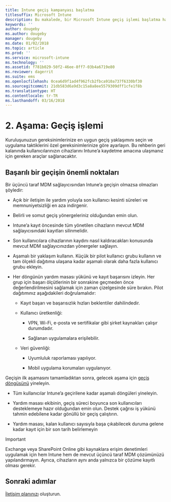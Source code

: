 ```yaml
---
title: Intune geçiş kampanyası başlatma
titlesuffix: Microsoft Intune
description: Bu makalede, bir Microsoft Intune geçiş işlemi başlatma hakkında yol gösterilmektedir.
keywords: ''
author: dougeby
ms.author: dougeby
manager: dougeby
ms.date: 01/02/2018
ms.topic: article
ms.prod: ''
ms.service: microsoft-intune
ms.technology: ''
ms.assetid: f781b029-50f2-46ee-8ff7-03b4a6719e80
ms.reviewer: dagerrit
ms.suite: ems
ms.openlocfilehash: 0cea6d9f1ad4f962fcb2fbca910a737f6330bf30
ms.sourcegitcommit: 21db583d6a9d3c15a8a8ee5579309dff1cfe1f8b
ms.translationtype: HT
ms.contentlocale: tr-TR
ms.lasthandoff: 03/16/2018
---
```

# <a name="phase-2-migration-campaign"></a>2. Aşama: Geçiş işlemi

Kuruluşunuzun gereksinimlerinize en uygun geçiş yaklaşımını seçin ve uygulama taktiklerini özel gereksinimlerinize göre ayarlayın. Bu rehberin geri kalanında kullanıcılarınızın cihazlarını Intune’a kaydetme amacına ulaşmanız için gereken araçlar sağlanacaktır.

## <a name="keys-to-a-successful-migration"></a>Başarılı bir geçişin önemli noktaları

Bir üçüncü taraf MDM sağlayıcısından Intune’a geçişin olmazsa olmazları şöyledir:

-   Açık bir iletişim ile yardım yoluyla son kullanıcı kesinti süreleri ve memnuniyetsizliği en aza indirgenir.

-   Belirli ve somut geçiş yönergeleriniz olduğundan emin olun.

-   Intune’a kayıt öncesinde tüm yönetilen cihazların mevcut MDM sağlayıcısındaki kayıtları silinmelidir.

-   Son kullanıcılara cihazlarının kaydını nasıl kaldıracakları konusunda mevcut MDM sağlayıcınızdan yönergeler sağlayın.

-   Aşamalı bir yaklaşım kullanın. Küçük bir pilot kullanıcı grubu kullanın ve tam ölçekli dağıtıma ulaşana kadar aşamalı olarak daha fazla kullanıcı grubu ekleyin.

-   Her döngünün yardım masası yükünü ve kayıt başarısını izleyin. Her grup için başarı ölçütlerinin bir sonrakine geçmeden önce değerlendirilmesini sağlamak için zaman çizelgesinde süre bırakın. Pilot dağıtımınız aşağıdakileri doğrulamalıdır:

    -   Kayıt başarı ve başarısızlık hızları beklentiler dahilindedir.

    -   Kullanıcı üretkenliği:

        -   VPN, Wi-Fi, e-posta ve sertifikalar gibi şirket kaynakları çalışır durumdadır.

        -   Sağlanan uygulamalara erişilebilir.

    -   Veri güvenliği:

        -   Uyumluluk raporlaması yapılıyor.

        -   Mobil uygulama korumaları uygulanıyor.

Geçişin ilk aşamasını tamamladıktan sonra, gelecek aşama için [geçiş döngüsünü](migration-guide-cycle.md) yineleyin.

-   Tüm kullanıcılar Intune’a geçirilene kadar aşamalı döngüleri yineleyin.

-   Yardım masası ekibinin, geçiş süreci boyunca son kullanıcıları desteklemeye hazır olduğundan emin olun. Destek çağrısı iş yükünü tahmin edebilene kadar gönüllü bir geçiş çalıştırın.

-   Yardım masası, kalan kullanıcı sayısıyla başa çıkabilecek duruma gelene kadar kayıt için bir son tarih belirlemeyin

> [!IMPORTANT]
> Exchange veya SharePoint Online gibi kaynaklara erişim denetimleri uygulamak için hem Intune hem de mevcut üçüncü taraf MDM çözümünüzü yapılandırmayın. Ayrıca, cihazların aynı anda yalnızca bir çözüme kayıtlı olması gerekir.

## <a name="next-steps"></a>Sonraki adımlar

[İletişim planınızı](migration-guide-communication-plan.md) oluşturun.
